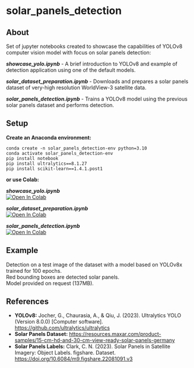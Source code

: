# solar_panels_detection

## About

Set of jupyter notebooks created to showcase the capabilities of YOLOv8 computer vision model with focus on solar panels detection:

***showcase_yolo.ipynb*** - A brief introduction to YOLOv8 and example of detection application using one of the default models.

***solar_dataset_preparation.ipynb*** - Downloads and prepares a solar panels dataset of very-high resolution WorldView-3 satellite data.

***solar_panels_detection.ipynb*** - Trains a YOLOv8 model using the previous solar panels dataset and performs detection.


## Setup

**Create an Anaconda environment:**
```
conda create -n solar_panels_detection-env python=3.10
conda activate solar_panels_detection-env
pip install notebook 
pip install ultralytics==8.1.27
pip install scikit-learn==1.4.1.post1
```
**or use Colab:**
<!-- https://openincolab.com -->

***showcase_yolo.ipynb***<br>
<a target="_blank" href="https://colab.research.google.com/github/EmanuelCastanho/solar_panels_detection/blob/main/showcase_yolo.ipynb">
  <img src="https://colab.research.google.com/assets/colab-badge.svg" alt="Open In Colab"/>
</a>

***solar_dataset_preparation.ipynb***<br>
<a target="_blank" href="https://colab.research.google.com/github/EmanuelCastanho/solar_panels_detection/blob/main/solar_dataset_preparation.ipynb">
  <img src="https://colab.research.google.com/assets/colab-badge.svg" alt="Open In Colab"/>
</a>

***solar_panels_detection.ipynb***<br>
<a target="_blank" href="https://colab.research.google.com/github/EmanuelCastanho/solar_panels_detection/blob/main/solar_panels_detection.ipynb">
  <img src="https://colab.research.google.com/assets/colab-badge.svg" alt="Open In Colab"/>
</a>


## Example

Detection on a test image of the dataset with a model based on YOLOv8x trained for 100 epochs.<br>
Red bounding boxes are detected solar panels.<br>
Model provided on request (137MB).


## References

- **YOLOv8:** Jocher, G., Chaurasia, A., & Qiu, J. (2023). Ultralytics YOLO (Version 8.0.0) [Computer software]. https://github.com/ultralytics/ultralytics
- **Solar Panels Dataset:** https://resources.maxar.com/product-samples/15-cm-hd-and-30-cm-view-ready-solar-panels-germany
- **Solar Panels Labels:** Clark, C. N. (2023). Solar Panels in Satellite Imagery: Object Labels. figshare. Dataset. https://doi.org/10.6084/m9.figshare.22081091.v3

